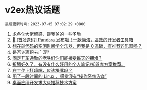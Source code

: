 # v2ex热议话题

`最后更新时间：2023-07-05 07:02:29 +0800`

1. [求各位大佬解惑，跟我爸的一些矛盾](https://www.v2ex.com/t/953889)
1. [🎁 [首发送码] Pandora 发布啦！一款简洁，高效的开发者工具箱](https://www.v2ex.com/t/953853)
1. [想在敲代码的空闲时间学个乐器，但我是 0 基础，有推荐的乐器吗？](https://www.v2ex.com/t/953887)
1. [是否该离职去广深?](https://www.v2ex.com/t/953916)
1. [固定开车通勤的老铁们你们能接受每天的拥堵？](https://www.v2ex.com/t/953845)
1. [折腾好久了，有没有什么好用的个人笔记/知识库方案推荐。](https://www.v2ex.com/t/953991)
1. [在工位上打喷嚏，应该捂嘴吗？](https://www.v2ex.com/t/953909)
1. [用了一段时间的 Linux ，感觉我有“操作系统洁癖”](https://www.v2ex.com/t/953897)
1. [桌面应用开发求大佬推荐技术方案](https://www.v2ex.com/t/953895)

